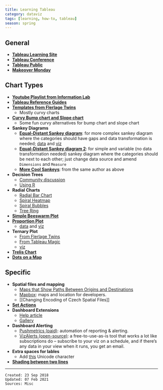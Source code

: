 ```yaml
---
title: Learning Tableau
category: dataviz
tags: [learning, how-to, tableau]
season: spring
---
```


## General
* [**Tableau Learning Site**](https://www.tableau.com/learn)
* [**Tableau Conference**](https://www.tableau.com/community/events/conference)
* [**Tableau Public**](https://public.tableau.com/en-gb/gallery)
* [**Makeover Monday**](https://www.makeovermonday.co.uk/)

## Chart Types
* [**Youtube Playlist from Information Lab**](https://www.youtube.com/playlist?list=PL_t5OlLHbVGxFSiWXUsEQrDPvFd1Nhxiu)
* [**Tableau Reference Guides**](http://www.tableaureferenceguide.com/)
* [**Templates from Flerlage Twins**](https://www.flerlagetwins.com/search/label/Templates)
	* Mostly curvy charts
* [**Curvy Bump chart and Slope chart**](https://www.flerlagetwins.com/2019/03/curvy-bump-chart-slope-chart-template_27.html)
	* Some fun curvy alternatives for bump chart and slope chart
* **Sankey Diagrams**
	* [**Equal-Distant Sankey diagram**](https://www.flerlagetwins.com/2018/04/sankey-template.html): for more complex sankey diagram where the categories should have gaps and data transformation is needed; [data](https://github.com/one-data-cookie/digi-garden/raw/master/assets/src/Equal-Width-Sankey-Template.xlsx) and [viz](https://github.com/one-data-cookie/digi-garden/raw/master/assets/src/Equal-Width-Sankey-Template.twbx)
	* [**Equal-Distant Sankey diagram 2**](https://www.theinformationlab.co.uk/2018/03/09/build-sankey-diagram-tableau-without-data-prep-beforehand/): for simple and variable (no data transformation needed) sankey diagram where the categories should be next to each other; just change data source and amend `Dimensions` and `Measure`
	* [**More Cool Sankeys**](https://www.flerlagetwins.com/2019/04/more-sankey-templates.html): from the same author as above
* **Decision Trees**
	* [Community discussion](https://community.tableau.com/s/question/0D54T00000C5Q1ISAV/decision-trees-flow-diagrams-sankeys-in-tableau-here-is-a-solution-)
	* [Using R](https://boraberan.wordpress.com/2014/02/07/decision-trees-in-tableau-using-r/)
* **Radial Charts**
	* [Radial Bar Chart](https://www.flerlagetwins.com/2020/03/how-i-created-this-spiral-chartand-why.html)
	* [Spiral Heatmap](https://vizartpandey.com/tableau-introduction-to-spiral-heatmap/)
	* [Spiral Bubbles](https://questionsindataviz.com/2017/01/17/how-did-i-create-the-spiral-chart/)
	* [Tree Ring](https://thedataduo.com/2016/05/16/what-the-heck-is-a-tree-ring/)
* [**Simple Beeswarm Plot**](https://www.flerlagetwins.com/2020/11/beeswarm.html)
* [**Proportion Plot**](https://www.flerlagetwins.com/2021/02/proportion-plot.html)
	* [data](https://github.com/one-data-cookie/digi-garden/raw/master/assets/src/Proportion-Plot-Template.xlsx) and [viz](https://github.com/one-data-cookie/digi-garden/raw/master/assets/src/Proportion-Plot-Template.twbx)
* **Ternary Plot**
	* [From Flerlage Twins](https://www.flerlagetwins.com/2019/08/ternary.html)
	* [From Tableau Magic](https://tableaumagic.com/creating-ternary-plots-in-tableau/)
	* [viz](https://github.com/one-data-cookie/digi-garden/raw/master/assets/src/Ternary-Plot.twbx)
* [**Trelis Chart**](https://www.vizwiz.com/2021/02/trellis-chart.html)
* [**Dots on a Map**](https://www.vizwiz.com/2020/10/dots-on-a-map.html)

## Specific
* **Spatial files and mapping**
    * [Maps that Show Paths Between Origins and Destinations](https://onlinehelp.tableau.com/current/pro/desktop/en-us/maps_howto_origin_destination.html)
	* [Mapbox](https://www.mapbox.com/): maps and location for developers.
	* [[Changing Encoding of Czech Spatial Files]]
* [**Set Actions**](https://www.artofthevizable.com/?mc_cid=75e8be54c0&mc_eid=6253eeeab0)
* **Dashboard Extensions**
	* [Help article](https://help.tableau.com/current/pro/desktop/en-gb/dashboard_extensions.htm)
	* [Gallery](https://extensiongallery.tableau.com/extensions?version=2020.3&per-page=50)
* **Dashboard Alerting**
	* [Pushmetrics (paid)](https://pushmetrics.io/): automation of reporting & alerting.
	* [VizAlerts (open-source)](https://community.tableau.com/s/group/0F94T000000gQijSAE/vizalerts): a free-to-use-as-is tool that works a lot like subscriptions do – subscribe to your viz on a schedule, and if there’s any data in your view when it runs, you get an email.
* **Extra spaces for lables**
	* Add [this](https://www.compart.com/en/unicode/U+2800) Unicode character
* [**Shading between two lines**](http://www.datatableauandme.com/2017/08/how-to-shade-between-2-lines-in-tableau.html)


---

    Created: 23 Sep 2018
    Updated: 07 Feb 2021
	Sources: Misc
    